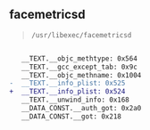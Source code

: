 ## facemetricsd

> `/usr/libexec/facemetricsd`

```diff

   __TEXT.__objc_methtype: 0x564
   __TEXT.__gcc_except_tab: 0x9c
   __TEXT.__objc_methname: 0x1004
-  __TEXT.__info_plist: 0x525
+  __TEXT.__info_plist: 0x524
   __TEXT.__unwind_info: 0x168
   __DATA_CONST.__auth_got: 0x2a0
   __DATA_CONST.__got: 0x218

```
